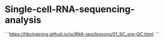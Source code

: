 # Single-cell-RNA-sequencing-analysis
´´´https://hbctraining.github.io/scRNA-seq/lessons/01_SC_pre-QC.html ´´´
